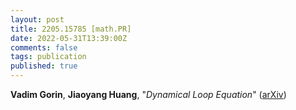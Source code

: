 ```yaml
---
layout: post
title: 2205.15785 [math.PR]
date: 2022-05-31T13:39:00Z
comments: false
tags: publication
published: true
---
```


<b>Vadim Gorin</b>, <b>Jiaoyang Huang</b>, "<i>Dynamical Loop Equation</i>" ([arXiv](http://arxiv.org/abs/2205.15785v1))
